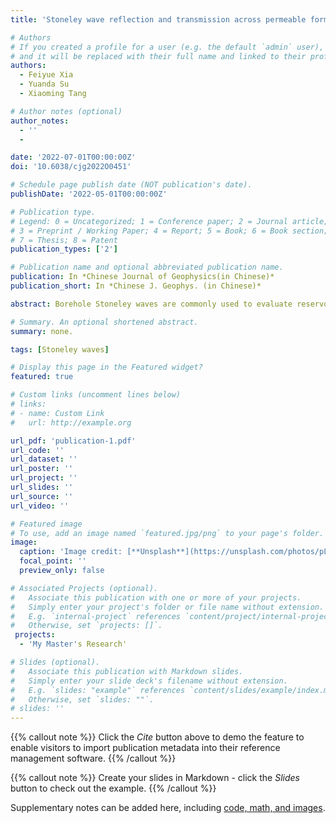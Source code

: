 ```yaml
---
title: 'Stoneley wave reflection and transmission across permeable formations and fractured zones：Comparison of analytical and numerical modeling results'

# Authors
# If you created a profile for a user (e.g. the default `admin` user), write the username (folder name) here
# and it will be replaced with their full name and linked to their profile.
authors:
  - Feiyue Xia
  - Yuanda Su
  - Xiaoming Tang

# Author notes (optional)
author_notes:
  - ''
  - 

date: '2022-07-01T00:00:00Z'
doi: '10.6038/cjg2022O0451'

# Schedule page publish date (NOT publication's date).
publishDate: '2022-05-01T00:00:00Z'

# Publication type.
# Legend: 0 = Uncategorized; 1 = Conference paper; 2 = Journal article;
# 3 = Preprint / Working Paper; 4 = Report; 5 = Book; 6 = Book section;
# 7 = Thesis; 8 = Patent
publication_types: ['2']

# Publication name and optional abbreviated publication name.
publication: In *Chinese Journal of Geophysics(in Chinese)*
publication_short: In *Chinese J. Geophys. (in Chinese)*

abstract: Borehole Stoneley waves are commonly used to evaluate reservoir permeability and identify formation fractures. The propagation of acoustic waves in permeable formations requires solving the Biot’s poro-elastic wave equations. The finite difference method is used to solve the problem of Stoneley wave reflection and transmission across permeable formations and fracture zones. In this article, the finite difference method and one-dimensional effective wavenumber method were collectively applied to study and analyze the Stoneley wave reflection and transmission coefficients and their variation characteristics with different thickness, permeability and porosity of porous formations. The results verify the reliability of the effective wavenumber method in the range of 0-2kHz. An advantage of the finite difference method is to solve the more complex fractures zone problem that is difficult for the wavenumber method, analyzing the Stoneley wave reflection and transmission coefficients for different permeability, porosity, and axial and radial extension length parameters. The main results of this paper show that the Stoneley-wave induced fluid flow in the zone is a skin effect having a limited depth of penetration. Thus, to measure the fluid flow effect beyond a radial depth of, say 0.1m, one should use a low-frequency band of 0-2kHz, in which both the Stoneley wave reflection and transmission coefficients are sensitive to the fluid transport property of the zone in the borehole vicinity. In general, the Stoneley-wave reflection coefficient increases significantly at low frequencies, and the transmission coefficient decreases with increasing frequency. However, when the wave frequency is close to Biot characteristic frequency, the reflection and transmission coefficient show complicated variation trend with increasing frequency and permeability, due to dynamic fluid flow characteristics in the fracture zone. The methods and results in this paper are helpful to analyze and evaluate the propagation characteristics of Stoneley waves in fractured permeable formations.

# Summary. An optional shortened abstract.
summary: none.

tags: [Stoneley waves]

# Display this page in the Featured widget?
featured: true

# Custom links (uncomment lines below)
# links:
# - name: Custom Link
#   url: http://example.org

url_pdf: 'publication-1.pdf'
url_code: ''
url_dataset: ''
url_poster: ''
url_project: ''
url_slides: ''
url_source: ''
url_video: ''

# Featured image
# To use, add an image named `featured.jpg/png` to your page's folder.
image:
  caption: 'Image credit: [**Unsplash**](https://unsplash.com/photos/pLCdAaMFLTE)'
  focal_point: ''
  preview_only: false

# Associated Projects (optional).
#   Associate this publication with one or more of your projects.
#   Simply enter your project's folder or file name without extension.
#   E.g. `internal-project` references `content/project/internal-project/index.md`.
#   Otherwise, set `projects: []`.
 projects:
  - 'My Master's Research'

# Slides (optional).
#   Associate this publication with Markdown slides.
#   Simply enter your slide deck's filename without extension.
#   E.g. `slides: "example"` references `content/slides/example/index.md`.
#   Otherwise, set `slides: ""`.
# slides: ''
---
```


{{% callout note %}}
Click the _Cite_ button above to demo the feature to enable visitors to import publication metadata into their reference management software.
{{% /callout %}}

{{% callout note %}}
Create your slides in Markdown - click the _Slides_ button to check out the example.
{{% /callout %}}

Supplementary notes can be added here, including [code, math, and images](https://wowchemy.com/docs/writing-markdown-latex/).
